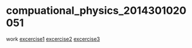 # compuational_physics_2014301020051
work
[excercise1](https://github.com/tmh726699/compuational_physics_2014301020051/blob/master/excercise01)
[excercise2](https://github.com/tmh726699/compuational_physics_2014301020051/blob/master/excercise02)
[excercise3](https://github.com/tmh726699/compuational_physics_2014301020051/blob/master/excercise03)
